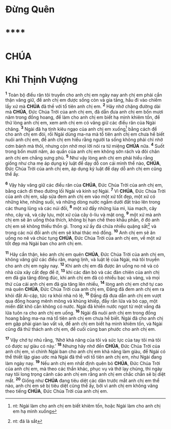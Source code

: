 # Đừng Quên

# \*\*\*\*

# CHÚA

# Khi Thịnh Vượng

<sup><b>1</b></sup> Toàn bộ điều răn tôi truyền cho anh chị em ngày nay anh chị em phải cẩn thận vâng giữ, để anh chị em được sống còn và gia tăng, hầu đi vào chiếm lấy xứ mà **CHÚA** đã thề với tổ tiên anh chị em. <sup><b>2</b></sup> Hãy nhớ chặng đường dài mà **CHÚA**, Đức Chúa Trời của anh chị em, đã dẫn đưa anh chị em bốn mươi năm trong đồng hoang, để làm cho anh chị em biết hạ mình khiêm tốn, để thử lòng anh chị em, xem anh chị em có vâng giữ các điều răn của Ngài chăng. <sup><b>3</b></sup> Ngài đã hạ tính kiêu ngạo của anh chị em xuống[^1-354866d0-45e1-4961-a11d-e054e984cdb3] bằng cách để cho anh chị em đói, rồi Ngài dùng ma-na mà tổ tiên anh chị em chưa hề biết nuôi anh chị em, để anh chị em hiểu rằng người ta sống không phải chỉ nhờ cơm bánh mà thôi, nhưng còn nhờ mọi lời nói ra từ miệng **CHÚA** nữa. <sup><b>4</b></sup> Suốt trong bốn mươi năm, áo quần của anh chị em không sờn rách và đôi chân anh chị em chẳng sưng phù. <sup><b>5</b></sup> Như vậy lòng anh chị em phải hiểu rằng giống như cha mẹ áp dụng kỷ luật để dạy dỗ con cái mình thể nào, **CHÚA**, Đức Chúa Trời của anh chị em, áp dụng kỷ luật để dạy dỗ anh chị em cũng thể ấy.

<sup><b>6</b></sup> Vậy hãy vâng giữ các điều răn của **CHÚA**, Đức Chúa Trời của anh chị em, bằng cách đi theo đường lối Ngài và kính sợ Ngài. <sup><b>7</b></sup> Vì **CHÚA**, Đức Chúa Trời của anh chị em, sắp sửa đem anh chị em vào một xứ tốt đẹp, một xứ có những khe, những suối, và những dòng nước ngầm dưới đất trào lên trong các thung lũng và các núi đồi, <sup><b>8</b></sup> một xứ đầy những lúa mì, lúa mạch, cây nho, cây vả, và cây lựu, một xứ của cây ô-liu và mật ong, <sup><b>9</b></sup> một xứ mà anh chị em sẽ ăn uống thỏa thích, không bị hạn chế theo khẩu phần, ở đó anh chị em sẽ không thiếu thốn gì. Trong xứ ấy đá chứa nhiều quặng sắt[^2-354866d0-45e1-4961-a11d-e054e984cdb3] và trong các núi đồi anh chị em sẽ khai thác mỏ đồng. <sup><b>10</b></sup> Anh chị em sẽ ăn uống no nê và chúc tụng **CHÚA**, Đức Chúa Trời của anh chị em, về một xứ tốt đẹp mà Ngài ban cho anh chị em.

<sup><b>11</b></sup> Hãy cẩn thận, kẻo anh chị em quên **CHÚA**, Đức Chúa Trời của anh chị em, không vâng giữ các điều răn, mạng lịnh, và luật lệ của Ngài, mà tôi truyền cho anh chị em ngày nay. <sup><b>12</b></sup> Khi anh chị em đã được ăn uống no nê và có nhà cửa xây cất đẹp để ở, <sup><b>13</b></sup> khi các đàn bò và các đàn chiên của anh chị em đã gia tăng đông đúc, khi anh chị em đã có nhiều bạc và vàng, và mọi thứ của cải anh chị em đã gia tăng lên nhiều, <sup><b>14</b></sup> lòng anh chị em chớ tự cao mà quên **CHÚA**, Đức Chúa Trời của anh chị em, Đấng đã đem anh chị em ra khỏi đất Ai-cập, tức ra khỏi nhà nô lệ, <sup><b>15</b></sup> Đấng đã đưa dẫn anh chị em vượt qua đồng hoang mênh mông và khủng khiếp, đầy rắn lửa và bò cạp, một miền đất khô cằn không có nước. Ngài đã khiến nước ngọt từ một vầng đá lửa tuôn ra cho anh chị em uống. <sup><b>16</b></sup> Ngài đã nuôi anh chị em trong đồng hoang bằng ma-na mà tổ tiên anh chị em chưa hề biết. Ngài đã cho anh chị em gặp phải gian lao vất vả, để anh chị em biết hạ mình khiêm tốn, và Ngài cũng đã thử thách anh chị em, để cuối cùng ban phước cho anh chị em.

<sup><b>17</b></sup> Vậy chớ tự nhủ rằng, ‘Nhờ khả năng của tôi và sức lực của tay tôi mà tôi có được sự giàu có này.’ <sup><b>18</b></sup> Nhưng hãy nhớ đến **CHÚA**, Đức Chúa Trời của anh chị em, vì chính Ngài ban cho anh chị em khả năng làm giàu, để Ngài có thể thiết lập giao ước mà Ngài đã thề với tổ tiên anh chị em, như Ngài đang làm ngày nay. <sup><b>19</b></sup> Nếu anh chị em nhất định quên bỏ **CHÚA**, Đức Chúa Trời của anh chị em, mà theo các thần khác, phục vụ và thờ lạy chúng, thì ngày nay tôi long trọng cảnh cáo anh chị em rằng anh chị em chắc chắn sẽ bị diệt mất. <sup><b>20</b></sup> Giống như **CHÚA** đang tiêu diệt các dân trước mắt anh chị em thể nào, anh chị em sẽ bị tiêu diệt cũng thể ấy, bởi vì anh chị em không vâng theo tiếng **CHÚA**, Đức Chúa Trời của anh chị em.

[^1-354866d0-45e1-4961-a11d-e054e984cdb3]: nt: Ngài làm cho anh chị em biết khiêm tốn, hoặc Ngài làm cho anh chị em hạ mình xuống

[^2-354866d0-45e1-4961-a11d-e054e984cdb3]: nt: đá là sắt
